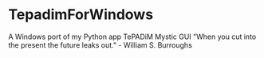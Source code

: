 # TepadimForWindows
A Windows port of my Python app TePADiM
Mystic GUI
"When you cut into the present the future leaks out." - William S. Burroughs

